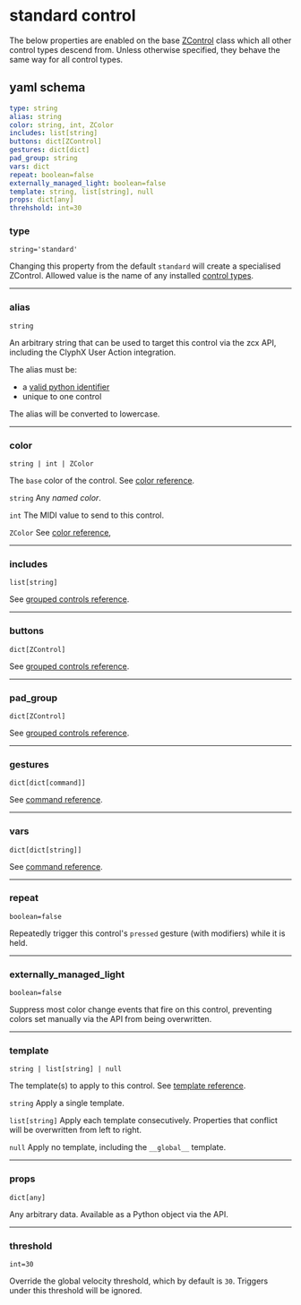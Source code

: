 # standard control

The below properties are enabled on the base [ZControl](/lessons/zcx-concepts#zcontrols) class which all other control types descend from. Unless otherwise specified, they behave the same way for all control types.

## yaml schema

```yaml
type: string
alias: string
color: string, int, ZColor
includes: list[string]
buttons: dict[ZControl]
gestures: dict[dict]
pad_group: string
vars: dict
repeat: boolean=false
externally_managed_light: boolean=false
template: string, list[string], null
props: dict[any]
threhshold: int=30
```

### type
`string='standard'`

Changing this property from the default `standard` will create a specialised ZControl. Allowed value is the name of any installed [control types](#control-types).

___
### alias
`string`

An arbitrary string that can be used to target this control via the zcx API, including the ClyphX User Action integration. 

The alias must be:
* a [valid python identifier](https://www.digitalocean.com/community/tutorials/python-keywords-identifiers)
* unique to one control

The alias will be converted to lowercase.

___
### color
`string | int | ZColor` 

The `base` color of the control. See [color reference]().

`string`
Any _named color_.

 `int`
The MIDI value to send to this control.

 `ZColor`
See [color reference](),

___
### includes
`list[string]`

See [grouped controls reference]().

___

### buttons
`dict[ZControl]`

See [grouped controls reference]().

___
### pad_group
`dict[ZControl]`

See [grouped controls reference]().

___
### gestures
`dict[dict[command]]`

See [command reference]().

___
### vars
`dict[dict[string]]`

See [command reference]().

___
### repeat
`boolean=false`

Repeatedly trigger this control's `pressed` gesture (with modifiers) while it is held.

___
### externally_managed_light
`boolean=false`

Suppress most color change events that fire on this control, preventing colors set manually via the API from being overwritten.

___
### template
`string | list[string] | null`

The template(s) to apply to this control. See [template reference]().

`string`
Apply a single template.

`list[string]`
Apply each template consecutively. Properties that conflict will be overwritten from left to right.

`null`
Apply no template, including the `__global__` template.

___
### props
`dict[any]`

Any arbitrary data. Available as a Python object via the API.

___
### threshold
`int=30`

Override the global velocity threshold, which by default is `30`. Triggers under this threshold will be ignored.
